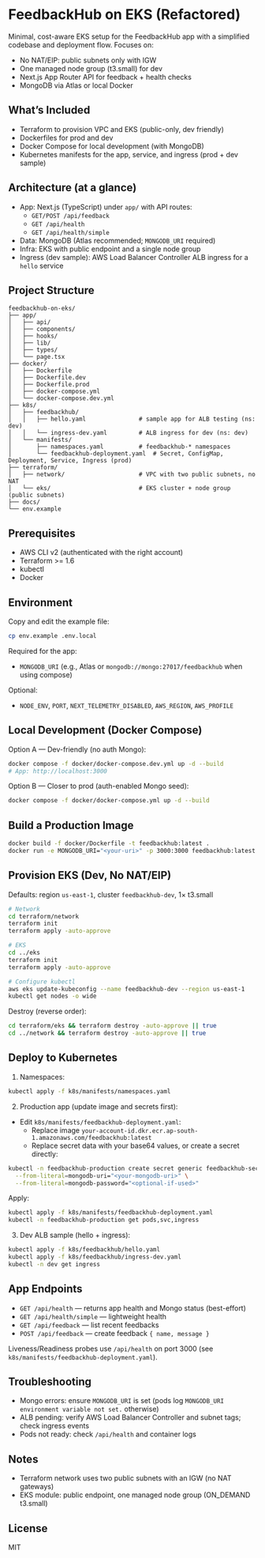 # FeedbackHub on EKS (Refactored)

Minimal, cost-aware EKS setup for the FeedbackHub app with a simplified codebase and deployment flow. Focuses on:

- No NAT/EIP: public subnets only with IGW
- One managed node group (t3.small) for dev
- Next.js App Router API for feedback + health checks
- MongoDB via Atlas or local Docker

## What’s Included

- Terraform to provision VPC and EKS (public-only, dev friendly)
- Dockerfiles for prod and dev
- Docker Compose for local development (with MongoDB)
- Kubernetes manifests for the app, service, and ingress (prod + dev sample)

## Architecture (at a glance)

- App: Next.js (TypeScript) under `app/` with API routes:
  - `GET/POST /api/feedback`
  - `GET /api/health`
  - `GET /api/health/simple`
- Data: MongoDB (Atlas recommended; `MONGODB_URI` required)
- Infra: EKS with public endpoint and a single node group
- Ingress (dev sample): AWS Load Balancer Controller ALB ingress for a `hello` service

## Project Structure

```
feedbackhub-on-eks/
├── app/
│   ├── api/
│   ├── components/
│   ├── hooks/
│   ├── lib/
│   ├── types/
│   └── page.tsx
├── docker/
│   ├── Dockerfile
│   ├── Dockerfile.dev
│   ├── Dockerfile.prod
│   ├── docker-compose.yml
│   └── docker-compose.dev.yml
├── k8s/
│   ├── feedbackhub/
│   │   ├── hello.yaml               # sample app for ALB testing (ns: dev)
│   │   └── ingress-dev.yaml         # ALB ingress for dev (ns: dev)
│   └── manifests/
│       ├── namespaces.yaml          # feedbackhub-* namespaces
│       └── feedbackhub-deployment.yaml  # Secret, ConfigMap, Deployment, Service, Ingress (prod)
├── terraform/
│   ├── network/                     # VPC with two public subnets, no NAT
│   └── eks/                         # EKS cluster + node group (public subnets)
├── docs/
└── env.example
```

## Prerequisites

- AWS CLI v2 (authenticated with the right account)
- Terraform >= 1.6
- kubectl
- Docker

## Environment

Copy and edit the example file:

```bash
cp env.example .env.local
```

Required for the app:

- `MONGODB_URI` (e.g., Atlas or `mongodb://mongo:27017/feedbackhub` when using compose)

Optional:

- `NODE_ENV`, `PORT`, `NEXT_TELEMETRY_DISABLED`, `AWS_REGION`, `AWS_PROFILE`

## Local Development (Docker Compose)

Option A — Dev-friendly (no auth Mongo):

```bash
docker compose -f docker/docker-compose.dev.yml up -d --build
# App: http://localhost:3000
```

Option B — Closer to prod (auth-enabled Mongo seed):

```bash
docker compose -f docker/docker-compose.yml up -d --build
```

## Build a Production Image

```bash
docker build -f docker/Dockerfile -t feedbackhub:latest .
docker run -e MONGODB_URI="<your-uri>" -p 3000:3000 feedbackhub:latest
```

## Provision EKS (Dev, No NAT/EIP)

Defaults: region `us-east-1`, cluster `feedbackhub-dev`, 1× t3.small

```bash
# Network
cd terraform/network
terraform init
terraform apply -auto-approve

# EKS
cd ../eks
terraform init
terraform apply -auto-approve

# Configure kubectl
aws eks update-kubeconfig --name feedbackhub-dev --region us-east-1
kubectl get nodes -o wide
```

Destroy (reverse order):

```bash
cd terraform/eks && terraform destroy -auto-approve || true
cd ../network && terraform destroy -auto-approve || true
```

## Deploy to Kubernetes

1) Namespaces:

```bash
kubectl apply -f k8s/manifests/namespaces.yaml
```

2) Production app (update image and secrets first):

- Edit `k8s/manifests/feedbackhub-deployment.yaml`:
  - Replace image `your-account-id.dkr.ecr.ap-south-1.amazonaws.com/feedbackhub:latest`
  - Replace secret data with your base64 values, or create a secret directly:

```bash
kubectl -n feedbackhub-production create secret generic feedbackhub-secrets \
  --from-literal=mongodb-uri="<your-mongodb-uri>" \
  --from-literal=mongodb-password="<optional-if-used>"
```

Apply:

```bash
kubectl apply -f k8s/manifests/feedbackhub-deployment.yaml
kubectl -n feedbackhub-production get pods,svc,ingress
```

3) Dev ALB sample (hello + ingress):

```bash
kubectl apply -f k8s/feedbackhub/hello.yaml
kubectl apply -f k8s/feedbackhub/ingress-dev.yaml
kubectl -n dev get ingress
```

## App Endpoints

- `GET /api/health` — returns app health and Mongo status (best-effort)
- `GET /api/health/simple` — lightweight health
- `GET /api/feedback` — list recent feedbacks
- `POST /api/feedback` — create feedback `{ name, message }`

Liveness/Readiness probes use `/api/health` on port 3000 (see `k8s/manifests/feedbackhub-deployment.yaml`).

## Troubleshooting

- Mongo errors: ensure `MONGODB_URI` is set (pods log `MONGODB_URI environment variable not set.` otherwise)
- ALB pending: verify AWS Load Balancer Controller and subnet tags; check ingress events
- Pods not ready: check `/api/health` and container logs

## Notes

- Terraform network uses two public subnets with an IGW (no NAT gateways)
- EKS module: public endpoint, one managed node group (ON_DEMAND t3.small)

## License

MIT
